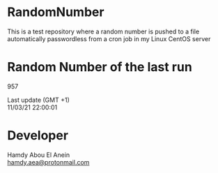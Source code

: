 # RandomNumber    
This is a test repository where a random number is pushed to a file automatically passwordless from a cron job in my Linux CentOS server    
# Random Number of the last run   
957
      
Last update (GMT +1)    
11/03/21 22:00:01
# Developer    
Hamdy Abou El Anein   
hamdy.aea@protonmail.com
